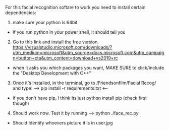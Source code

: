 For this facial recognition softare to work you need to install certain dependencies:
1. make sure your python is 64bit 
  - if you run python in your power shell, it should tell you

2. Go to this link and install the free version. 
https://visualstudio.microsoft.com/downloads/?utm_medium=microsoft&utm_source=docs.microsoft.com&utm_campaign=button+cta&utm_content=download+vs2019+rc
   
  - when it asks you which packages you want, MAKE SURE to click/include the "Desktop Development with C++"

3. Once it's installed, in the terminal, go to /Friendsonfilm/Facial Recog/ and type:
  -->    pip install -r requirements.txt   <--

  - if you don't have pip, I think its just python install pip (check first though)

4. Should work now. Test it by running --> python ./face_rec.py
  - Should Identify whoevers picture it is in user.jpg

